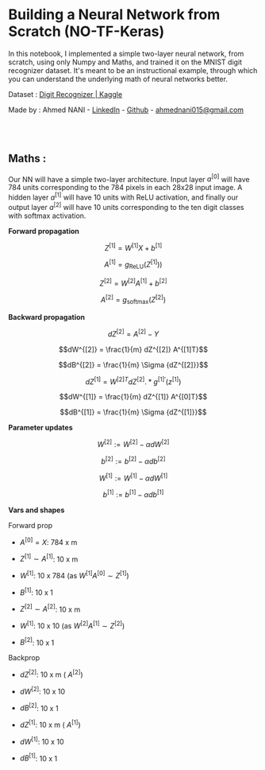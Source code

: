 # Building a Neural Network from Scratch (NO-TF-Keras)


In this notebook, I implemented a simple two-layer neural network, from scratch, using only Numpy and Maths, and trained it on the MNIST digit recognizer dataset. It's meant to be an instructional example, through which you can understand the underlying math of neural networks better.

Dataset : [Digit Recognizer | Kaggle](https://www.kaggle.com/competitions/digit-recognizer/data?select=train.csv)

Made by : Ahmed NANI - [LinkedIn](https://www.linkedin.com/in/nani-ahmed/) - [Github](https://github.com/AhmedN11) - <a href='mailto:ahmednani015@gmail.com'>ahmednani015@gmail.com</a>

<br>
<br>

## Maths :

Our NN will have a simple two-layer architecture. Input layer $a^{[0]}$ will have 784 units corresponding to the 784 pixels in each 28x28 input image. A hidden layer $a^{[1]}$ will have 10 units with ReLU activation, and finally our output layer $a^{[2]}$ will have 10 units corresponding to the ten digit classes with softmax activation.

**Forward propagation**

$$Z^{[1]} = W^{[1]} X + b^{[1]}$$

$$A^{[1]} = g_{\text{ReLU}}(Z^{[1]}))$$

$$Z^{[2]} = W^{[2]} A^{[1]} + b^{[2]}$$

$$A^{[2]} = g_{\text{softmax}}(Z^{[2]})$$

**Backward propagation**

$$dZ^{[2]} = A^{[2]} - Y$$

$$dW^{[2]} = \frac{1}{m} dZ^{[2]} A^{[1]T}$$

$$dB^{[2]} = \frac{1}{m} \Sigma {dZ^{[2]}}$$

$$dZ^{[1]} = W^{[2]T} dZ^{[2]} .* g^{[1]\prime} (z^{[1]})$$

$$dW^{[1]} = \frac{1}{m} dZ^{[1]} A^{[0]T}$$

$$dB^{[1]} = \frac{1}{m} \Sigma {dZ^{[1]}}$$

**Parameter updates**

$$W^{[2]} := W^{[2]} - \alpha dW^{[2]}$$

$$b^{[2]} := b^{[2]} - \alpha db^{[2]}$$

$$W^{[1]} := W^{[1]} - \alpha dW^{[1]}$$

$$b^{[1]} := b^{[1]} - \alpha db^{[1]}$$

**Vars and shapes**

Forward prop

- $A^{[0]} = X$: 784 x m

- $Z^{[1]} \sim A^{[1]}$: 10 x m

- $W^{[1]}$: 10 x 784 (as $W^{[1]} A^{[0]} \sim Z^{[1]}$)

- $B^{[1]}$: 10 x 1

- $Z^{[2]} \sim A^{[2]}$: 10 x m

- $W^{[1]}$: 10 x 10 (as $W^{[2]} A^{[1]} \sim Z^{[2]}$)

- $B^{[2]}$: 10 x 1

Backprop

- $dZ^{[2]}$: 10 x m ($~A^{[2]}$)

- $dW^{[2]}$: 10 x 10

- $dB^{[2]}$: 10 x 1

- $dZ^{[1]}$: 10 x m ($~A^{[1]}$)

- $dW^{[1]}$: 10 x 10

- $dB^{[1]}$: 10 x 1
